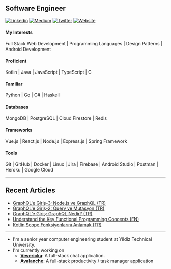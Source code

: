 ## Software Engineer
[![Linkedin](https://img.shields.io/badge/-mert--turkmenoglu-blue?style=flat-square&logo=Linkedin&logoColor=white&link=https://www.linkedin.com/in/mert-turkmenoglu/)](https://www.linkedin.com/in/mert-turkmenoglu/)
[![Medium](https://img.shields.io/badge/-@mertturkmenoglu-03a57a?style=flat-square&labelColor=03a57a&logo=Medium&link=https://medium.com/@mertturkmenoglu/)](https://medium.com/@mertturkmenoglu)
[![Twitter](https://img.shields.io/badge/-capreaee-blue?style=flat-square&labelColor=blue&logo=Twitter&link=https://twitter.com/capreaee/)](https://twitter.com/capreaee/)
[![Website](https://img.shields.io/badge/-Website-black?style=flat-square&labelColor=black&logo=Firefox&link=https://mertturkmenoglu.github.io/)](https://mertturkmenoglu.github.io/)
#### My Interests
Full Stack Web Development | Programming Languages | Design Patterns | Android Development
#### Proficient
Kotlin | Java | JavaScript | TypeScript | C
#### Familiar
Python | Go | C# | Haskell
#### Databases
MongoDB | PostgreSQL | Cloud Firestore | Redis
#### Frameworks
Vue.js | React.js | Node.js | Express.js | Spring Framework
#### Tools
Git | GitHub | Docker | Linux | Jira | Firebase | Android Studio | Postman | Heroku | Google Cloud
* * *
## Recent Articles
* [GraphQL'e Giriş-3: Node.js ve GraphQL (TR)](https://mertturkmenoglu.medium.com/graphql-giris-3-574ed5e2c98b)
* [GraphQL'e Giriş-2: Query ve Mutasyon (TR)](https://mertturkmenoglu.medium.com/graphql-giris-2-f3e3031f07f6)
* [GraphQL’e Giriş: GraphQL Nedir? (TR)](https://mertturkmenoglu.medium.com/graphql-giris-c75b7769250b)
* [Understand the Key Functional Programming Concepts (EN)](https://medium.com/swlh/understand-the-key-functional-programming-concepts-bca440f1bcd6)
* [Kotlin Scope Fonksiyonlarını Anlamak (TR)](https://medium.com/@mertturkmenoglu/kotlin-scope-fonksiyonlarini-anlamak-ac597cf1ae67)
* * *
* I'm a senior year computer engineering student at Yildiz Technical University.
* I'm currently working on
  * [**Vevericka**](https://github.com/mertturkmenoglu/vevericka-web-client): A full-stack chat application.
  * [**Avalanche**](https://gihub.com/mertturkmenoglu/avalanche): A full-stack productivity / task manager application
